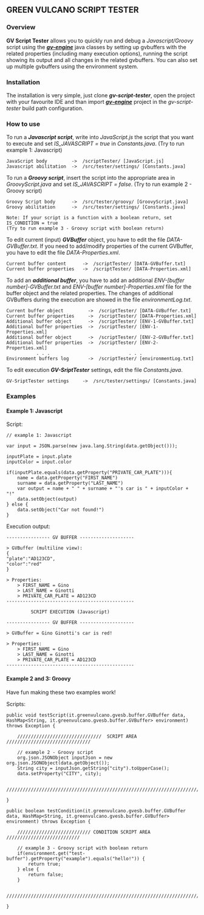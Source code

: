## GREEN VULCANO SCRIPT TESTER

### Overview

**GV Script Tester** allows you to quickly run and debug a *Javascript/Groovy* script using the [***gv-engine***](https://github.com/green-vulcano/gv-engine) java classes by setting up gvbuffers with the related properties (including many execution options), running the script showing its output and all changes in the related gvbuffers.
You can also set up multiple gvbuffers using the environment system. 

### Installation

The installation is very simple, just clone ***gv-script-tester***, open the project with your favourite IDE and than import [***gv-engine***](https://github.com/green-vulcano/gv-engine) project in the *gv-script-tester* build path configuration.

### How to use

To run a ***Javascript script***, write into *JavaScript.js* the script that you want to execute and set *IS_JAVASCRIPT = true* in *Constants.java*. (Try to run example 1: Javascript)

```
JavaScript body         ->  /scriptTester/ [JavaScript.js]
Javascript abilitation  ->  /src/tester/settings/ [Constants.java]
```

To run a ***Groovy script***, insert the script into the appropriate area in *GroovyScript.java* and set *IS_JAVASCRIPT = false*. (Try to run example 2 - Groovy script)

```
Groovy Script body      ->  /src/tester/groovy/ [GroovyScript.java]
Groovy abilitation      ->  /src/tester/settings/ [Constants.java]
```

    Note: If your script is a function with a boolean return, set IS_CONDITION = true 
    (Try to run example 3 - Groovy script with boolean return)

To edit current (input) ***GVBuffer*** object, you have to edit the file *DATA-GVBuffer.txt*. If you need to add/modify properties of the current GVBuffer, you have to edit the file *DATA-Properties.xml*.

```
Current buffer content      ->  /scriptTester/ [DATA-GVBuffer.txt]
Current buffer properties   ->  /scriptTester/ [DATA-Properties.xml]
```

To add an ***additional buffer***, you have to add an additional *ENV-[buffer number]-GVBuffer.txt* and *ENV-[buffer number]-Properties.xml* file for the buffer object and the related properties. The changes of additional GVBuffers during the execution are showed in the file *environmentLog.txt*.

```
Current buffer object         ->  /scriptTester/ [DATA-GVBuffer.txt]
Current buffer properties     ->  /scriptTester/ [DATA-Properties.xml]
Additional buffer object      ->  /scriptTester/ [ENV-1-GVBuffer.txt]
Additional buffer properties  ->  /scriptTester/ [ENV-1-Properties.xml]
Additional buffer object      ->  /scriptTester/ [ENV-2-GVBuffer.txt]
Additional buffer properties  ->  /scriptTester/ [ENV-2-Properties.xml]
           . . .                             . . .
Environment buffers log       ->  /scriptTester/ [environmentLog.txt]
```

To edit execution ***GV-SriptTester*** settings, edit the file *Constants.java*.

```
GV-SriptTester settings     ->  /src/tester/settings/ [Constants.java]
```

### Examples
#### Example 1: Javascript
Script:
```
// example 1: Javascript

var input = JSON.parse(new java.lang.String(data.getObject()));

inputPlate = input.plate
inputColor = input.color

if(inputPlate.equals(data.getProperty("PRIVATE_CAR_PLATE"))){
	name = data.getProperty("FIRST_NAME")
	surname = data.getProperty("LAST_NAME")
	var output = name + " " + surname + "'s car is " + inputColor + "!"
	data.setObject(output)
} else {
	data.setObject("Car not found!")
}
```
Execution output:
```
---------------- GV BUFFER -------------------- 

> GVBuffer (multiline view): 
{
"plate":"AD123CD",
"color":"red"
}

> Properties:
    > FIRST_NAME = Gino
    > LAST_NAME = Ginotti
    > PRIVATE_CAR_PLATE = AD123CD
-----------------------------------------------
 
         SCRIPT EXECUTION (Javascript) 
 
---------------- GV BUFFER -------------------- 

> GVBuffer = Gino Ginotti's car is red!

> Properties:
    > FIRST_NAME = Gino
    > LAST_NAME = Ginotti
    > PRIVATE_CAR_PLATE = AD123CD
-----------------------------------------------
```
#### Example 2 and 3: Groovy
Have fun making these two examples work!

Scripts:
```
public void testScript(it.greenvulcano.gvesb.buffer.GVBuffer data, HashMap<String, it.greenvulcano.gvesb.buffer.GVBuffer> environment) throws Exception {

	///////////////////////////////  SCRIPT AREA  ///////////////////////////////

	// example 2 - Groovy script
	org.json.JSONObject inputJson = new org.json.JSONObject(data.getObject());
	String city = inputJson.getString("city").toUpperCase();
    data.setProperty("CITY", city);

	/////////////////////////////////////////////////////////////////////////////

}

public boolean testCondition(it.greenvulcano.gvesb.buffer.GVBuffer data, HashMap<String, it.greenvulcano.gvesb.buffer.GVBuffer> environment) throws Exception {

	/////////////////////////// CONDITION SCRIPT AREA  ///////////////////////////

	// example 3 - Groovy script with boolean return
	if(environment.get("test-buffer").getProperty("example").equals("hello!")) {
		return true;
	} else {
		return false;
	}		

	/////////////////////////////////////////////////////////////////////////////

}	
```
